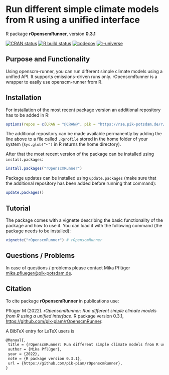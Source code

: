 # Run different simple climate models from R using a unified interface

R package **rOpenscmRunner**, version **0.3.1**

[![CRAN status](https://www.r-pkg.org/badges/version/rOpenscmRunner)](https://cran.r-project.org/package=rOpenscmRunner)  [![R build status](https://github.com/pik-piam/rOpenscmRunner/workflows/check/badge.svg)](https://github.com/pik-piam/rOpenscmRunner/actions) [![codecov](https://codecov.io/gh/pik-piam/rOpenscmRunner/branch/master/graph/badge.svg)](https://app.codecov.io/gh/pik-piam/rOpenscmRunner) [![r-universe](https://pik-piam.r-universe.dev/badges/rOpenscmRunner)](https://pik-piam.r-universe.dev/ui#builds)

## Purpose and Functionality

Using openscm-runner, you can run different simple climate models using a unified API. It supports emissions-driven runs only. rOpenscmRunner is a wrapper to easily use openscm-runner from R.


## Installation

For installation of the most recent package version an additional repository has to be added in R:

```r
options(repos = c(CRAN = "@CRAN@", pik = "https://rse.pik-potsdam.de/r/packages"))
```
The additional repository can be made available permanently by adding the line above to a file called `.Rprofile` stored in the home folder of your system (`Sys.glob("~")` in R returns the home directory).

After that the most recent version of the package can be installed using `install.packages`:

```r 
install.packages("rOpenscmRunner")
```

Package updates can be installed using `update.packages` (make sure that the additional repository has been added before running that command):

```r 
update.packages()
```

## Tutorial

The package comes with a vignette describing the basic functionality of the package and how to use it. You can load it with the following command (the package needs to be installed):

```r
vignette("rOpenscmRunner") # rOpenscmRunner
```

## Questions / Problems

In case of questions / problems please contact Mika Pflüger <mika.pflueger@pik-potsdam.de>.

## Citation

To cite package **rOpenscmRunner** in publications use:

Pflüger M (2022). _rOpenscmRunner: Run different simple climate models from R using a unified interface_. R package version 0.3.1, <https://github.com/pik-piam/rOpenscmRunner>.

A BibTeX entry for LaTeX users is

 ```latex
@Manual{,
  title = {rOpenscmRunner: Run different simple climate models from R using a unified interface},
  author = {Mika Pflüger},
  year = {2022},
  note = {R package version 0.3.1},
  url = {https://github.com/pik-piam/rOpenscmRunner},
}
```
